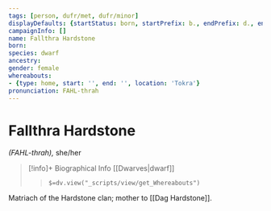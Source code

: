 ```yaml
---
tags: [person, dufr/met, dufr/minor]
displayDefaults: {startStatus: born, startPrefix: b., endPrefix: d., endStatus: died}
campaignInfo: []
name: Fallthra Hardstone
born:
species: dwarf
ancestry:
gender: female
whereabouts:
- {type: home, start: '', end: '', location: 'Tokra'}
pronunciation: FAHL-thrah
---
```

# Fallthra Hardstone
*(FAHL-thrah),* she/her
>[!info]+ Biographical Info
> [[Dwarves|dwarf]]
>> `$=dv.view("_scripts/view/get_Whereabouts")`

Matriach of the Hardstone clan; mother to [[Dag Hardstone]]. 